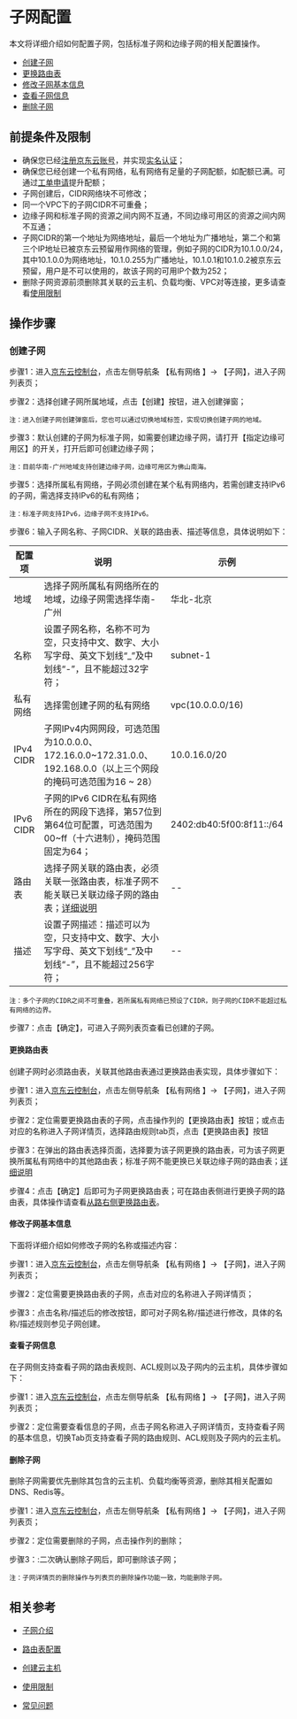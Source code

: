 # 子网配置

本文将详细介绍如何配置子网，包括标准子网和边缘子网的相关配置操作。

- [创建子网](subnet-configuration#user-content-1)
- [更换路由表](subnet-configuration#user-content-2)
- [修改子网基本信息](subnet-configuration#user-content-3)
- [查看子网信息](subnet-configuration#user-content-4)
- [删除子网](subnet-configuration#user-content-5)

## 前提条件及限制

- 确保您已经[注册京东云账号](https://user.jdcloud.com/register?returnUrl=https%3A%2F%2Fwww.jdcloud.com%2F)，并实现[实名认证](https://docs.jdcloud.com/cn/real-name-verification/introduction)；
- 确保您已经创建一个私有网络，私有网络有足量的子网配额，如配额已满。可通过[工单申请](https://ticket.jdcloud.com/applyorder/submit)提升配额；
- 子网创建后，CIDR网络块不可修改；
- 同一个VPC下的子网CIDR不可重叠；
- 边缘子网和标准子网的资源之间内网不互通，不同边缘可用区的资源之间内网不互通；
- 子网CIDR的第一个地址为网络地址，最后一个地址为广播地址，第二个和第三个IP地址已被京东云预留用作网络的管理，例如子网的CIDR为10.1.0.0/24，其中10.1.0.0为网络地址，10.1.0.255为广播地址，10.1.0.1和10.1.0.2被京东云预留，用户是不可以使用的，故该子网的可用IP个数为252；
- 删除子网资源前须删除其关联的云主机、负载均衡、VPC对等连接，更多请查看[使用限制](../Introduction/Restrictions.md)

## 操作步骤

### 创建子网

<div id="user-content-1"> </div>

步骤1：进入[京东云控制台](https://console.jdcloud.com/overview)，点击左侧导航条 【私有网络 】-> 【子网】，进入子网列表页；

步骤2：选择创建子网所属地域，点击【创建】按钮，进入创建弹窗；
```
注：进入创建子网创建弹窗后，您也可以通过切换地域标签，实现切换创建子网的地域。
```
步骤3：默认创建的子网为标准子网，如需要创建边缘子网，请打开【指定边缘可用区】的开关，打开后即可创建边缘子网；

```
注：目前华南-广州地域支持创建边缘子网，边缘可用区为佛山南海。
```

步骤5：选择所属私有网络，子网必须创建在某个私有网络内，若需创建支持IPv6的子网，需选择支持IPv6的私有网络；

```
注：标准子网支持IPv6，边缘子网不支持IPv6。
```

步骤6：输入子网名称、子网CIDR、关联的路由表、描述等信息，具体说明如下：


|配置项|说明|示例|
|----|----|-----|
|地域|选择子网所属私有网络所在的地域，边缘子网需选择华南-广州|华北-北京|
|名称|设置子网名称，名称不可为空，只支持中文、数字、大小写字母、英文下划线“_”及中划线“-”，且不能超过32字符；|subnet-1|
|私有网络|选择需创建子网的私有网络|vpc(10.0.0.0/16)|
|IPv4 CIDR|子网IPv4内网网段，可选范围为10.0.0.0、172.16.0.0\~172.31.0.0、192.168.0.0（以上三个网段的掩码可选范围为16 \~ 28）|10.0.16.0/20|
|IPv6 CIDR|子网的IPv6 CIDR在私有网络所在的网段下选择，第57位到第64位可配置，可选范围为00\~ff（十六进制），掩码范围固定为64；|2402:db40:5f00:8f11::/64|
|路由表|选择子网关联的路由表，必须关联一张路由表，标准子网不能关联已关联边缘子网的路由表；[详细说明](subnet-configuration#user-content-1)|--|
|描述|设置子网描述：描述可以为空，只支持中文、数字、大小写字母、英文下划线“_”及中划线“-”，且不能超过256字符；|--|


```
注：多个子网的CIDR之间不可重叠，若所属私有网络已预设了CIDR，则子网的CIDR不能超过私有网络的边界。
```
步骤7：点击【确定】，可进入子网列表页查看已创建的子网。


#### **更换路由表**

<div id="user-content-2"></div>
         
创建子网时必须路由表，关联其他路由表通过更换路由表实现，具体步骤如下：

步骤1：进入[京东云控制台](https://console.jdcloud.com/overview)，点击左侧导航条 【私有网络 】-> 【子网】，进入子网列表页；

步骤2：定位需要更换路由表的子网，点击操作列的【更换路由表】按钮；或点击对应的名称进入子网详情页，选择路由规则tab页，点击【更换路由表】按钮

步骤3：在弹出的路由表选择页面，选择要为该子网更换的路由表，可为该子网更换所属私有网络中的其他路由表；标准子网不能更换已关联边缘子网的路由表；[详细说明](subnet-configuration#user-content-1)

步骤4：点击【确定】后即可为子网更换路由表；可在路由表侧进行更换子网的路由表，具体操作请查看[从路右侧更换路由表](route-table-configuration#user-content-6)。
         


#### 修改子网基本信息
<div id="user-content-3"> </div>
                        

下面将详细介绍如何修改子网的名称或描述内容：

步骤1：进入[京东云控制台](https://console.jdcloud.com/overview)，点击左侧导航条 【私有网络 】-> 【子网】，进入子网列表页；

步骤2：定位需要更换路由表的子网，点击对应的名称进入子网详情页；

步骤3：点击名称/描述后的修改按钮，即可对子网名称/描述进行修改，具体的名称/描述规则参见子网创建。

#### 查看子网信息

<div id="user-content-4"> </div>

在子网侧支持查看子网的路由表规则、ACL规则以及子网内的云主机，具体步骤如下：

步骤1：进入[京东云控制台](https://console.jdcloud.com/overview)，点击左侧导航条 【私有网络 】-> 【子网】，进入子网列表页；

步骤2：定位需要查看信息的子网，点击子网名称进入子网详情页，支持查看子网的基本信息，切换Tab页支持查看子网的路由规则、ACL规则及子网内的云主机。



#### 删除子网

<div id="user-content-5"> </div>

删除子网需要优先删除其包含的云主机、负载均衡等资源，删除其相关配置如DNS、Redis等。

步骤1：进入[京东云控制台](https://console.jdcloud.com/overview)，点击左侧导航条 【私有网络 】-> 【子网】，进入子网列表页；

步骤2：定位需要删除的子网，点击操作列的删除；

步骤3：:二次确认删除子网后，即可删除该子网；

```
注：子网详情页的删除操作与列表页的删除操作功能一致，均能删除子网。
```

## 相关参考
                        
- [子网介绍](../Introduction/Features/Subnet-Features.md)
                       
- [路由表配置](Route-Table-Configuration.md)
                        
- [创建云主机](https://docs.jdcloud.com/cn/virtual-machines/create-instance)
                        
- [使用限制](../Introduction/Restrictions.md)
                        
- [常见问题](../FAQ/FAQ.md)




